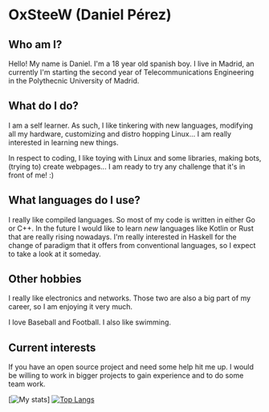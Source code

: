 # OxSteeW (Daniel Pérez)

## Who am I?

Hello! My name is Daniel. I'm a 18 year old spanish boy. I live in Madrid, an currently I'm starting the second year of Telecommunications Engineering in the Polythecnic University of Madrid.

## What do I do?
I am a self learner. As such, I like tinkering with new languages, modifying all my hardware, customizing and distro hopping Linux... I am really interested in learning new things.

In respect to coding, I like toying with Linux and some libraries, making bots, (trying to) create webpages... I am ready to try any challenge that it's in front of me! :)

## What languages do I use?

I really like compiled languages. So most of my code is written in either Go or C++. In the future I would like to learn *new* languages like Kotlin or Rust that are really rising nowadays. I'm really interested in Haskell for the change of paradigm that it offers from conventional languages, so I expect to take a look at it someday.

## Other hobbies

I really like electronics and networks. Those two are also a big part of my career, so I am enjoying it very much.

I love Baseball and Football. I also like swimming.

## Current interests
If you have an open source project and need some help hit me up. I would be willing to work in bigger projects to gain experience and to do some team work.

[![My stats](https://github-readme-stats.vercel.app/api?username=0xSteeW&theme=dracula)]
[![Top Langs](https://github-readme-stats.vercel.app/api/top-langs/?username=0xSteeW&theme=darcula)](https://github.com/anuraghazra/github-readme-stats)
